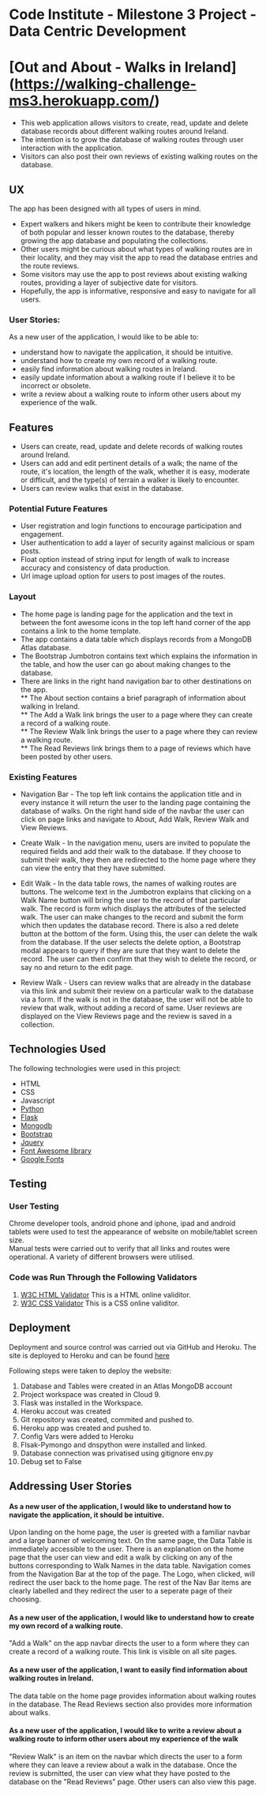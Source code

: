 # Code Institute - Milestone 3 Project - Data Centric Development

# [Out and About - Walks in Ireland] (https://walking-challenge-ms3.herokuapp.com/) 

* This web application allows visitors to create, read, update and delete database records about different walking routes around Ireland. 
* The intention is to grow the database of walking routes through user interaction with the application.  
* Visitors can also post their own reviews of existing walking routes on the database.

## UX

The app has been designed with all types of users in mind.  
* Expert walkers and hikers might be keen to contribute their knowledge of both popular and lesser known routes to the database, thereby growing the app database and populating the collections.  
* Other users might be curious about what types of walking routes are in their locality, and they may visit the app to read the database entries and the route reviews.  
* Some visitors may use the app to post reviews about existing walking routes, providing a layer of subjective date for visitors.  
* Hopefully, the app is informative, responsive and easy to navigate for all users.  

### User Stories:
As a new user of the application, I would like to be able to:
* understand how to navigate the application, it should be intuitive.
* understand how to create my own record of a walking route.
* easily find information about walking routes in Ireland.
* easily update information about a walking route if I believe it to be incorrect or obsolete.
* write a review about a walking route to inform other users about my experience of the walk.

## Features
* Users can create, read, update and delete records of walking routes around Ireland.  
* Users can add and edit pertinent details of a walk; the name of the route, it's location, the length of the walk, whether it is easy, moderate or difficult, and the type(s) of terrain a walker is likely to encounter.
* Users can review walks that exist in the database.

### Potential Future Features
* User registration and login functions to encourage participation and engagement.
* User authentication to add a layer of security against malicious or spam posts.
* Float option instead of string input for length of walk to increase accuracy and consistency of data production.
* Url image upload option for users to post images of the routes.

### Layout

* The home page is landing page for the application and the text in between the font awesome icons in the top left hand corner of the app contains a link to the home template. 
* The app contains a data table which displays records from a MongoDB Atlas database. 
* The Bootstrap Jumbotron contains text which explains the information in the table, and how the user can go about making changes to the database.
* There are links in the right hand navigation bar to other destinations on the app.  
** The About section contains a brief paragraph of information about walking in Ireland.  
** The Add a Walk link brings the user to a page where they can create a record of a walking route.  
** The Review Walk link brings the user to a page where they can review a walking route.  
** The Read Reviews link brings them to a page of reviews which have been posted by other users. 

### Existing Features
* Navigation Bar - The top left link contains the application title and in every instance it will return the user to the landing page containing the database of walks. On the right hand side of the navbar the user can click on page links and navigate to About, Add Walk, Review Walk and View Reviews. 

* Create Walk - In the navigation menu, users are invited to populate the required fields and add their walk to the database. If they choose to submit their walk, they then are redirected to the home page where they can view the entry that they have submitted.

* Edit Walk - In the data table rows, the names of walking routes are buttons.  The welcome text in the Jumbotron explains that clicking on a Walk Name button will bring the user to the record of that particular walk.  The record is form which displays the attributes of the selected walk. The user can make changes to the record and submit the form which then updates the database record. There is also a red delete button at the bottom of the form.  Using this, the user can delete the walk from the database.  If the user selects the delete option, a Bootstrap modal appears to query if they are sure that they want to delete the record.  The user can then confirm that they wish to delete the record, or say no and return to the edit page.

* Review Walk - Users can review walks that are already in the database via this link and submit their review on a particular walk to the database via a form.  If the walk is not in the database, the user will not be able to review that walk, without adding a record of same. User reviews are displayed on the View Reviews page and the review is saved in a collection.

## Technologies Used

The following technologies were used in this project:
* HTML
* CSS
* Javascript
 * [Python](https://www.python.org/)
 * [Flask](http://flask.pocoo.org/)
 * [Mongodb](https://www.mongodb.com/)
 * [Bootstrap](https://getbootstrap.com/)
 * [Jquery](https://code.jquery.com/jquery-3.2.1.js)
 * [Font Awesome library](https://fontawesome.com/)
 * [Google Fonts](https://fonts.google.com/)

## Testing

### User Testing

Chrome developer tools, android phone and iphone, ipad and android tablets were used to test the appearance of website on mobile/tablet screen size.  
Manual tests were carried out to verify that all links and routes were operational.  A variety of different browsers were utilised.

### Code was Run Through the Following Validators

1. [W3C HTML Validator](https://validator.w3.org/) This is a HTML online validitor.
2. [W3C CSS Validator](https://jigsaw.w3.org/css-validator/) This is a CSS online validitor.


## Deployment

Deployment and source control was carried out via GitHub and Heroku. The site is deployed to Heroku and can be found [here](https://walking-challenge-ms3.herokuapp.com/)

Following steps were taken to deploy the website:
1. Database and Tables were created in an Atlas MongoDB account
2. Project workspace was created in Cloud 9.
3. Flask was installed in the Workspace.
4. Heroku accout was created
5. Git repository was created, commited and pushed to. 
6. Heroku app was created and pushed to.
7. Config Vars were added to Heroku
8. Flsak-Pymongo and dnspython were installed and linked.
9. Database connection was privatised using gitignore env.py
10. Debug set to False


## Addressing User Stories

#### As a new user of the application, I would like to understand how to navigate the application, it should be intuitive.

Upon landing on the home page, the user is greeted with a familiar navbar and a large banner of welcoming text.  On the same page, the Data Table is immediately accessible to the user.  There is an explanation on the home page that the user can view and edit a walk by clicking on any of the buttons corresponding to Walk Names in the data table.  Navigation comes from the Navigation Bar at the top of the page. The Logo, when clicked, will redirect the user back to the home page. The rest of the Nav Bar items are clearly labelled and they redirect the user to a seperate page of their choosing.

#### As a new user of the application, I would like to understand how to create my own record of a walking route.

"Add a Walk" on the app navbar directs the user to a form where they can create a record of a walking route.  This link is visible on all site pages.


#### As a new user of the application, I want to easily find information about walking routes in Ireland.

The data table on the home page provides information about walking routes in the database.  The Read Reviews section also provides more information about walks.

#### As a new user of the application, I would like to write a review about a walking route to inform other users about my experience of the walk

"Review Walk" is an item on the navbar which directs the user to a form where they can leave a review about a walk in the database. Once the review is submitted, the user can view what they have posted to the database on the "Read Reviews" page. Other users can also view this page.


